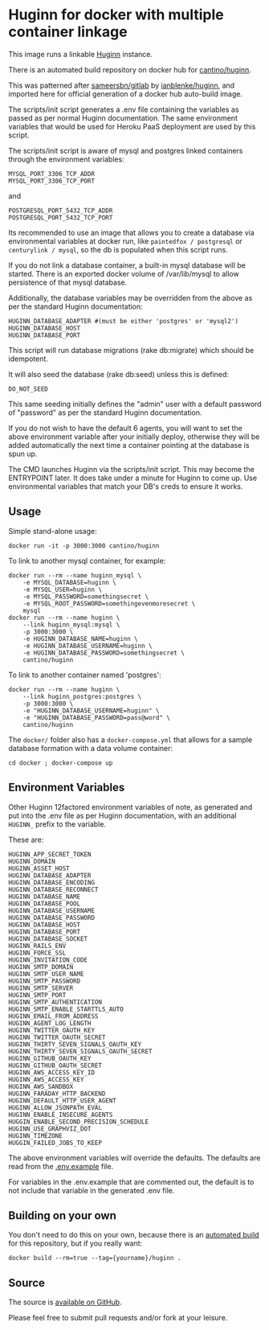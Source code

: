 Huginn for docker with multiple container linkage
=================================================

This image runs a linkable [Huginn](https://github.com/cantino/huginn) instance.

There is an automated build repository on docker hub for [cantino/huginn](https://registry.hub.docker.com/builds/github/cantino/huginn/).

This was patterned after [sameersbn/gitlab](https://registry.hub.docker.com/u/sameersbn/gitlab) by [ianblenke/huginn](http://github.com/ianblenke/huginn), and imported here for official generation of a docker hub auto-build image.

The scripts/init script generates a .env file containing the variables as passed as per normal Huginn documentation.
The same environment variables that would be used for Heroku PaaS deployment are used by this script.

The scripts/init script is aware of mysql and postgres linked containers through the environment variables:

    MYSQL_PORT_3306_TCP_ADDR
    MYSQL_PORT_3306_TCP_PORT

and

    POSTGRESQL_PORT_5432_TCP_ADDR
    POSTGRESQL_PORT_5432_TCP_PORT

Its recommended to use an image that allows you to create a database via environmental variables at docker run, like `paintedfox / postgresql` or `centurylink / mysql`, so the db is populated when this script runs.

If you do not link a database container, a built-in mysql database will be started.
There is an exported docker volume of /var/lib/mysql to allow persistence of that mysql database.

Additionally, the database variables may be overridden from the above as per the standard Huginn documentation:

    HUGINN_DATABASE_ADAPTER #(must be either 'postgres' or 'mysql2')
    HUGINN_DATABASE_HOST
    HUGINN_DATABASE_PORT

This script will run database migrations (rake db:migrate) which should be idempotent.

It will also seed the database (rake db:seed) unless this is defined:

    DO_NOT_SEED

This same seeding initially defines the "admin" user with a default password of "password" as per the standard Huginn documentation.

If you do not wish to have the default 6 agents, you will want to set the above environment variable after your initially deploy, otherwise they will be added automatically the next time a container pointing at the database is spun up.

The CMD launches Huginn via the scripts/init script. This may become the ENTRYPOINT later.  It does take under a minute for Huginn to come up.  Use environmental variables that match your DB's creds to ensure it works.

## Usage

Simple stand-alone usage:

    docker run -it -p 3000:3000 cantino/huginn

To link to another mysql container, for example:

    docker run --rm --name huginn_mysql \
        -e MYSQL_DATABASE=huginn \
        -e MYSQL_USER=huginn \
        -e MYSQL_PASSWORD=somethingsecret \
        -e MYSQL_ROOT_PASSWORD=somethingevenmoresecret \
        mysql
    docker run --rm --name huginn \
        --link huginn_mysql:mysql \
        -p 3000:3000 \
        -e HUGINN_DATABASE_NAME=huginn \
        -e HUGINN_DATABASE_USERNAME=huginn \
        -e HUGINN_DATABASE_PASSWORD=somethingsecret \
        cantino/huginn

To link to another container named 'postgres':

    docker run --rm --name huginn \
        --link huginn_postgres:postgres \
        -p 3000:3000 \
        -e "HUGINN_DATABASE_USERNAME=huginn" \
        -e "HUGINN_DATABASE_PASSWORD=pass@word" \
        cantino/huginn

The `docker/` folder also has a `docker-compose.yml` that allows for a sample database formation with a data volume container:

    cd docker ; docker-compose up

## Environment Variables

Other Huginn 12factored environment variables of note, as generated and put into the .env file as per Huginn documentation,
with an additional `HUGINN_` prefix to the variable.

These are:

    HUGINN_APP_SECRET_TOKEN
    HUGINN_DOMAIN
    HUGINN_ASSET_HOST
    HUGINN_DATABASE_ADAPTER
    HUGINN_DATABASE_ENCODING
    HUGINN_DATABASE_RECONNECT
    HUGINN_DATABASE_NAME
    HUGINN_DATABASE_POOL
    HUGINN_DATABASE_USERNAME
    HUGINN_DATABASE_PASSWORD
    HUGINN_DATABASE_HOST
    HUGINN_DATABASE_PORT
    HUGINN_DATABASE_SOCKET
    HUGINN_RAILS_ENV
    HUGINN_FORCE_SSL
    HUGINN_INVITATION_CODE
    HUGINN_SMTP_DOMAIN
    HUGINN_SMTP_USER_NAME
    HUGINN_SMTP_PASSWORD
    HUGINN_SMTP_SERVER
    HUGINN_SMTP_PORT
    HUGINN_SMTP_AUTHENTICATION
    HUGINN_SMTP_ENABLE_STARTTLS_AUTO
    HUGINN_EMAIL_FROM_ADDRESS
    HUGINN_AGENT_LOG_LENGTH
    HUGINN_TWITTER_OAUTH_KEY
    HUGINN_TWITTER_OAUTH_SECRET
    HUGINN_THIRTY_SEVEN_SIGNALS_OAUTH_KEY
    HUGINN_THIRTY_SEVEN_SIGNALS_OAUTH_SECRET
    HUGINN_GITHUB_OAUTH_KEY
    HUGINN_GITHUB_OAUTH_SECRET
    HUGINN_AWS_ACCESS_KEY_ID
    HUGINN_AWS_ACCESS_KEY
    HUGINN_AWS_SANDBOX
    HUGINN_FARADAY_HTTP_BACKEND
    HUGINN_DEFAULT_HTTP_USER_AGENT
    HUGINN_ALLOW_JSONPATH_EVAL
    HUGINN_ENABLE_INSECURE_AGENTS
    HUGGIN_ENABLE_SECOND_PRECISION_SCHEDULE
    HUGINN_USE_GRAPHVIZ_DOT
    HUGINN_TIMEZONE
    HUGGIN_FAILED_JOBS_TO_KEEP


The above environment variables will override the defaults. The defaults are read from the [.env.example](https://github.com/cantino/huginn/blob/master/.env.example) file.

For variables in the .env.example that are commented out, the default is to not include that variable in the generated .env file.

## Building on your own

You don't need to do this on your own, because there is an [automated build](https://registry.hub.docker.com/u/cantino/huginn/) for this repository, but if you really want:

    docker build --rm=true --tag={yourname}/huginn .

## Source

The source is [available on GitHub](https://github.com/cantino/huginn/).

Please feel free to submit pull requests and/or fork at your leisure.


